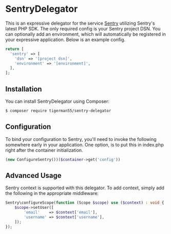 # SentryDelegator
This is an expressive delegator for the service [Sentry](https://sentry.io) utilizing Sentry's latest PHP SDK. The only required config is your Sentry project DSN. You can optionally add an environment, which will automatically be registered in your expressive application. Below is an example config.

```php
return [
  'sentry' => [
    'dsn' => '[project dsn]',
    'environment' => '[environment]',
  ],
];
```

## Installation

You can install SentryDelegator using Composer:

```bash
$ composer require tigerman55/sentry-delegator
```

## Configuration

To bind your configuration to Sentry, you'll need to invoke the following somewhere early in your application. One option, is to put this in index.php right after the container initialization.

```php
(new ConfigureSentry())($container->get('config'))
```

## Advanced Usage

Sentry context is supported with this delegator. To add context, simply add the following in the appropriate middleware:

```php
Sentry\configureScope(function (Scope $scope) use ($context) : void {
    $scope->setUser([
        'email'    => $context['email'],
        'username' => $context['username'],
    ]);
});
```